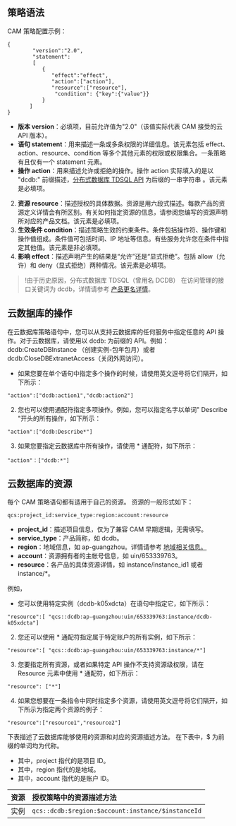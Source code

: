 
## 策略语法
CAM 策略配置示例：
```
{	 
        "version":"2.0", 
        "statement": 
        [ 
           { 
              "effect":"effect", 
              "action":["action"], 
              "resource":["resource"], 
               "condition": {"key":{"value"}} 
           } 
       ] 
} 
```

- **版本 version**：必填项，目前允许值为"2.0"（该值实际代表 CAM 接受的云 API 版本）。
- **语句 statement**：用来描述一条或多条权限的详细信息。该元素包括 effect、action、resource、condition 等多个其他元素的权限或权限集合。一条策略有且仅有一个 statement 元素。
 - **操作 action**：用来描述允许或拒绝的操作。操作 action 实际填入的是以 "dcdb:" 前缀描述，[分布式数据库 TDSQL API](https://cloud.tencent.com/document/api/557/16124) 为后缀的一串字符串 。该元素是必填项。
 2. **资源 resource**：描述授权的具体数据。资源是用六段式描述。每款产品的资源定义详情会有所区别。有关如何指定资源的信息，请参阅您编写的资源声明所对应的产品文档。该元素是必填项。
 3. **生效条件 condition**：描述策略生效的约束条件。条件包括操作符、操作键和操作值组成。条件值可包括时间、IP 地址等信息。有些服务允许您在条件中指定其他值。该元素是非必填项。
 4. **影响 effect**：描述声明产生的结果是“允许”还是“显式拒绝”。包括 allow（允许）和 deny（显式拒绝）两种情况。该元素是必填项。

>!由于历史原因，分布式数据库 TDSQL（曾用名 DCDB） 在访问管理的接口关键词为 dcdb，详情请参考 [产品更名详情](https://cloud.tencent.com/document/product/557/35149)。

## 云数据库的操作

在云数据库策略语句中，您可以从支持云数据库的任何服务中指定任意的 API 操作。对于云数据库，请使用以 dcdb: 为前缀的 API。例如：dcdb:CreateDBInstance （创建实例-包年包月）或者 dcdb:CloseDBExtranetAccess（关闭外网访问）。

- 如果您要在单个语句中指定多个操作的时候，请使用英文逗号将它们隔开，如下所示：
```
"action":["dcdb:action1","dcdb:action2"]
```
2. 您也可以使用通配符指定多项操作。例如，您可以指定名字以单词" Describe "开头的所有操作，如下所示：
```
"action":["dcdb:Describe*"]
```
3. 如果您要指定云数据库中所有操作，请使用 * 通配符，如下所示：
```
"action"：["dcdb:*"]
```

## 云数据库的资源

每个 CAM 策略语句都有适用于自己的资源。
资源的一般形式如下：
```
qcs:project_id:service_type:region:account:resource
```

- **project_id**：描述项目信息，仅为了兼容 CAM 早期逻辑，无需填写。
- **service_type**：产品简称，如 dcdb。
- **region**：地域信息，如 ap-guangzhou。详情请参考 [地域相关信息。](https://cloud.tencent.com/document/api/213/15708)
- **account**：资源拥有者的主帐号信息，如 uin/653339763。
- **resource**：各产品的具体资源详情，如 instance/instance_id1 或者 instance/*。

例如，
- 您可以使用特定实例（dcdb-k05xdcta）在语句中指定它，如下所示：
```
"resource":[ "qcs::dcdb:ap-guangzhou:uin/653339763:instance/dcdb-k05xdcta"]
```
2. 您还可以使用 * 通配符指定属于特定账户的所有实例，如下所示：
```
"resource":[ "qcs::dcdb:ap-guangzhou:uin/653339763:instance/*"]
```
3. 您要指定所有资源，或者如果特定 API 操作不支持资源级权限，请在 Resource 元素中使用 * 通配符，如下所示：
```
"resource": ["*"]
```
4. 如果您想要在一条指令中同时指定多个资源，请使用英文逗号将它们隔开，如下所示为指定两个资源的例子：
```
"resource":["resource1","resource2"]
```

下表描述了云数据库能够使用的资源和对应的资源描述方法。
在下表中，$ 为前缀的单词均为代称。
- 其中，project 指代的是项目 ID。
- 其中，region 指代的是地域。
- 其中，account 指代的是账户 ID。

| 资源 | 授权策略中的资源描述方法 |
|:-------|:-------|
|实例|  ```qcs::dcdb:$region:$account:instance/$instanceId```|
